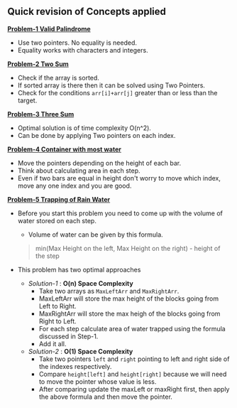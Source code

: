## Quick revision of Concepts applied

**[Problem-1 Valid Palindrome](ValidPalindrome.java)**

- Use two pointers. No equality is needed.
- Equality works with characters and integers.

**[Problem-2 Two Sum](TwoSumPartTwo.java)**

- Check if the array is sorted.
- If sorted array is there then it can be solved using Two Pointers.
- Check for the conditions `arr[i]+arr[j]` greater than or less than the target.

**[Problem-3 Three Sum](ThreeSum.java)**

- Optimal solution is of time complexity O(n^2). 
- Can be done by applying Two pointers on each index.

**[Problem-4 Container with most water](ContainerWithMostWater.java)**

- Move the pointers depending on the height of each bar.
- Think about calculating area in each step.
- Even if two bars are equal in height don't worry to move which index, move any one index and you are good.

**[Problem-5 Trapping of Rain Water](TrappingRainWater.java)**

- Before you start this problem you need to come up with the volume of water stored on each step.
  - Volume of water can be given by this formula.
  > min(Max Height on the left, Max Height on the right) - height of the step

- This problem has two optimal approaches

  - *Solution-1* : **O(n) Space Complexity**
    - Take two arrays as `MaxLeftArr` and `MaxRightArr`.
    - MaxLeftArr will store the max height of the blocks going from Left to Right.
    - MaxRightArr will store the max heigh of the blocks going from Right to Left.
    - For each step calculate area of water trapped using the formula discussed in Step-1. 
    - Add it all.
  - *Solution-2* : **O(1) Space Complexity**
    - Take two pointers `left` and `right` pointing to left and right side of the indexes respectively. 
    - Compare `height[left]` and `height[right]` because we will need to move the pointer whose value is less.
    - After comparing update the maxLeft or maxRight first, then apply the above formula and then move the pointer.
